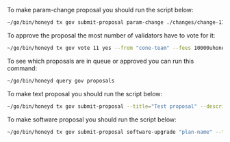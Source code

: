 To make param-change proposal you should run the script below:
```sh
~/go/bin/honeyd tx gov submit-proposal param-change ./changes/change-11.json --from cone-team --fees 400000uhoney --gas 2000000
```

To approve the proposal the most number of validators have to vote for it:
```sh
~/go/bin/honeyd tx gov vote 11 yes --from "cone-team" --fees 10000uhoney --yes
```

To see which proposals are in queue or approved you can run this command:
```sh
~/go/bin/honeyd query gov proposals
```

To make text proposal you should run the script below:
```sh
~/go/bin/honeyd tx gov submit-proposal --title="Test proposal" --description="Test description" --type="Text" --from "team" --fees 30000uhoney --gas 500000 --deposit="10000cone"
```

To make software proposal you should run the script below:
```sh
~/go/bin/honeyd tx gov submit-proposal software-upgrade "plan-name" --title "Title" --description "Description" --from "cone-team" --deposit "10000cone" --upgrade-height HEIGHT --fees "10000uhoney" --yes
```